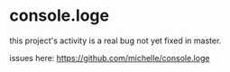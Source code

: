 # console.loge

this project's activity is a real bug not yet fixed in master.

issues here: https://github.com/michelle/console.loge
